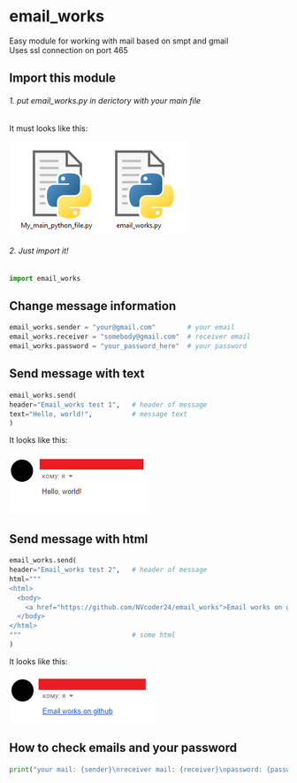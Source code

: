 # email_works
Easy module for working with mail based on smpt and gmail<br>
Uses ssl connection on port 465

## Import this module
###### 1. put email_works.py in derictory with your main file
It must looks like this:

![example](example.png)
###### 2. Just import it!
```python
import email_works
```
## Change message information
```python
email_works.sender = "your@gmail.com"        # your email
email_works.receiver = "somebody@gmail.com"  # receiver email
email_works.password = "your_password_here"  # your password
```

## Send message with text
```python
email_works.send(
header="Email_works test 1",   # header of message
text="Hello, world!",          # message text
)
```
It looks like this:

![example](email1.png)

## Send message with html
```python
email_works.send(
header="Email_works test 2",   # header of message
html="""
<html>
  <body>
    <a href="https://github.com/NVcoder24/email_works">Email works on github</a>
  </body>
</html>
"""                            # some html
)
```
It looks like this:

![example](email2.png)

## How to check emails and your password
```python
print("your mail: {sender}\nreceiver mail: {receiver}\npassword: {password}".format(sender=email_works.sender, receiver=email_works.receiver, password=email_works.password))
```
